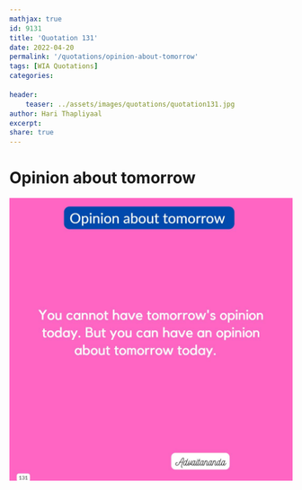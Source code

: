 ```yaml
---
mathjax: true
id: 9131
title: 'Quotation 131'
date: 2022-04-20
permalink: '/quotations/opinion-about-tomorrow'
tags: [WIA Quotations] 
categories: 

header:
    teaser: ../assets/images/quotations/quotation131.jpg
author: Hari Thapliyaal 
excerpt:
share: true 
---
```


# Opinion about tomorrow

![Opinion about tomorrow](../assets/images/quotations/quotation131.jpg)
